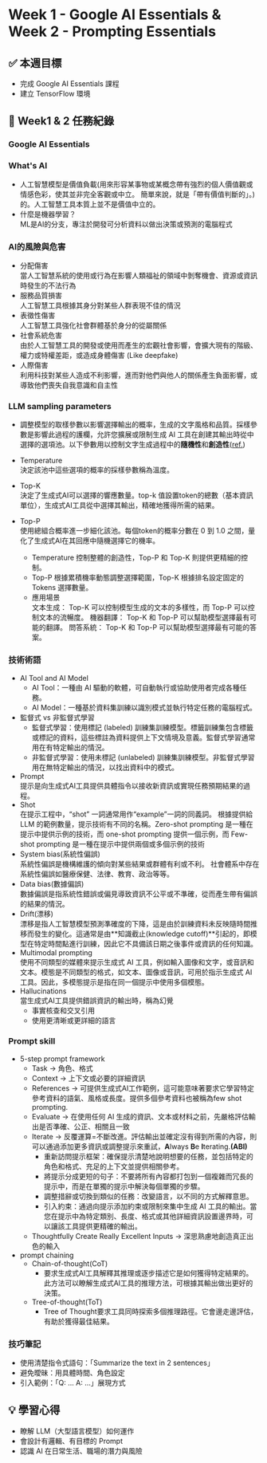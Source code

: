 # Week 1 - Google AI Essentials & Week 2 - Prompting Essentials

## ✅ 本週目標
- 完成 Google AI Essentials 課程
- 建立 TensorFlow 環境

## 📅 Week1 & 2 任務紀錄
### Google AI Essentials

### What's AI
- 人工智慧模型是價值負載(用來形容某事物或某概念帶有強烈的個人價值觀或情感色彩，使其並非完全客觀或中立。 簡單來說，就是「帶有價值判斷的」。)的。人工智慧工具本質上並不是價值中立的。
- 什麼是機器學習？  
ML是AI的分支，專注於開發可分析資料以做出決策或預測的電腦程式

### AI的風險與危害
- 分配傷害  
    當人工智慧系統的使用或行為在影響人類福祉的領域中剝奪機會、資源或資訊時發生的不法行為
- 服務品質損害  
    人工智慧工具根據其身分對某些人群表現不佳的情況
- 表徵性傷害  
    人工智慧工具強化社會群體基於身分的從屬關係
- 社會系統危害  
    由於人工智慧工具的開發或使用而產生的宏觀社會影響，會擴大現有的階級、權力或特權差距，或造成身體傷害 (Like deepfake)
- 人際傷害  
    利用科技對某些人造成不利影響，進而對他們與他人的關係產生負面影響，或導致他們喪失自我意識和自主性

### LLM sampling parameters
- 調整模型的取樣參數以影響選擇輸出的概率，生成的文字風格和品質。採樣參數是影響此過程的護欄，允許您擴展或限制生成 AI 工具在創建其輸出時從中選擇的選項池。以下參數用以控制文字生成過程中的**隨機性**和**創造性**([ref.](https://blog.miniasp.com/post/2024/05/21/LLM-Temperature-Top-P-Nucleus-Sampling-Top-K))
- Temperature  
    決定該池中這些選項的概率的採樣參數稱為溫度。
- Top-K  
    決定了生成式AI可以選擇的響應數量。top-k 值設置token的總數（基本資訊單位），生成式AI工具從中選擇其輸出，精確地獲得所需的結果。
- Top-P  
    使用總組合概率進一步細化該池。每個token的概率分數在 0 到 1.0 之間，量化了生成式AI在其回應中隨機選擇它的機率。

    - Temperature 控制整體的創造性，Top-P 和 Top-K 則提供更精細的控制。
    - Top-P 根據累積機率動態調整選擇範圍，Top-K 根據排名設定固定的 Tokens 選擇數量。
    - 應用場景  
      文本生成： Top-K 可以控制模型生成的文本的多樣性，而 Top-P 可以控制文本的流暢度。
      機器翻譯： Top-K 和 Top-P 可以幫助模型選擇最有可能的翻譯。
      問答系統： Top-K 和 Top-P 可以幫助模型選擇最有可能的答案。

### 技術術語 
- AI Tool and AI Model
    - AI Tool：一種由 AI 驅動的軟體，可自動執行或協助使用者完成各種任務。
    - AI Model：一種基於資料集訓練以識別模式並執行特定任務的電腦程式。
- 監督式 vs 非監督式學習
    - 監督式學習：使用標記 (labeled) 訓練集訓練模型。標籤訓練集包含標籤或標記的資料，這些標註為資料提供上下文情境及意義。監督式學習通常用在有特定輸出的情況。
    - 非監督式學習：使用未標記 (unlabeled) 訓練集訓練模型。非監督式學習用在無特定輸出的情況，以找出資料中的模式。
- Prompt  
    提示是向生成式AI工具提供具體指令以接收新資訊或實現任務預期結果的過程。
- Shot  
    在提示工程中，“shot” 一詞通常用作“example”一詞的同義詞。 根據提供給 LLM 的範例數量，提示技術有不同的名稱。Zero-shot prompting 是一種在提示中提供示例的技術，而 one-shot prompting 提供一個示例，而 Few-shot prompting 是一種在提示中提供兩個或多個示例的技術
- System bias(系統性偏誤)  
    系統性偏誤是機構維護的傾向對某些結果或群體有利或不利。
社會體系中存在系統性偏誤如醫療保健、法律、教育、政治等等。
- Data bias(數據偏誤)  
    數據偏誤是指系統性錯誤或偏見導致資訊不公平或不準確，從而產生帶有偏誤的結果的情況。
- Drift(漂移)  
    漂移是指人工智慧模型預測準確度的下降，這是由於訓練資料未反映隨時間推移而發生的變化。這通常是由**知識截止(knowledge cutoff)**引起的，即模型在特定時間點進行訓練，因此它不具備該日期之後事件或資訊的任何知識。 
- Multimodal prompting  
    使用不同類型的媒體來提示生成式 AI 工具，例如輸入圖像和文字，或音訊和文本。模態是不同類型的格式，如文本、圖像或音訊，可用於指示生成式 AI 工具。因此，多模態提示是指在同一個提示中使用多個模態。
- Hallucinations  
    當生成式AI工具提供錯誤資訊的輸出時，稱為幻覺
    - 事實核查和交叉引用
    - 使用更清晰或更詳細的語言

### Prompt skill
- 5-step prompt framework
    - Task        -> 角色、格式
    - Context     -> 上下文或必要的詳細資訊
    - References  -> 可提供生成式AI工作範例，這可能意味著要求它學習特定參考資料的語氣、風格或長度。提供多個參考資料也被稱為few shot prompting.
    - Evaluate    -> 在使用任何 AI 生成的資訊、文本或材料之前，先嚴格評估輸出是否準確、公正、相關且一致
    - Iterate     -> 反覆運算=不斷改進。評估輸出並確定沒有得到所需的內容，則可以通過添加更多資訊或調整提示來重試，**A**lways **B**e **I**terating.**(ABI)**
        - 重新訪問提示框架：確保提示清楚地說明想要的任務，並包括特定的角色和格式、充足的上下文並提供相關參考。
        - 將提示分成更短的句子：不要將所有內容都打包到一個複雜而冗長的提示中，而是在單獨的提示中解決每個單獨的步驟。
        - 調整措辭或切換到類似的任務：改變語言，以不同的方式解釋意思。
        - 引入約束：通過向提示添加約束或限制來集中生成 AI 工具的輸出。當您在提示中為特定類別、長度、格式或其他詳細資訊設置邊界時，可以讓該工具提供更精確的輸出。
    - Thoughtfully Create Really Excellent Inputs -> 深思熟慮地創造真正出色的輸入
- prompt chaining
    - Chain-of-thought(CoT)
        - 要求生成式AI工具解釋其推理或逐步描述它是如何獲得特定結果的。此方法可以瞭解生成式AI工具的推理方法，可根據其輸出做出更好的決策。
    - Tree-of-thought(ToT)
        - Tree of Thought要求工具同時探索多個推理路徑。它會邊走邊評估，有助於獲得最佳結果。

### 技巧筆記
- 使用清楚指令式語句：「Summarize the text in 2 sentences」  
- 避免曖昧：用具體時間、角色設定  
- 引入範例：「Q: ... A: ...」展現方式

## 💡 學習心得
- 瞭解 LLM（大型語言模型）如何運作
- 會設計有邏輯、有目標的 Prompt
- 認識 AI 在日常生活、職場的潛力與風險
